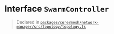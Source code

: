 # Interface `SwarmController`
> Declared in [`packages/core/mesh/network-manager/src/topology/topology.ts`](.)
